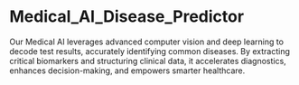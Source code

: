 # Medical_AI_Disease_Predictor
Our Medical AI leverages advanced computer vision and deep learning to decode test results, accurately identifying common diseases. By extracting critical biomarkers and structuring clinical data, it accelerates diagnostics, enhances decision-making, and empowers smarter healthcare.
